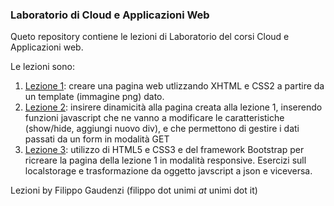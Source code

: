 ### Laboratorio di Cloud e Applicazioni Web

Queto repository contiene le lezioni di Laboratorio del corsi Cloud e Applicazioni web.  

Le lezioni sono:

1. [Lezione 1](https://github.com/anonymez/CloudWebApplicationLab/tree/master/Lezione%201): creare una pagina web utlizzando XHTML e CSS2 a partire da un template (immagine png) dato. 
2. [Lezione 2](https://github.com/anonymez/CloudWebApplicationLab/tree/master/Lezione%202): insirere dinamicità alla pagina creata alla lezione 1, inserendo funzioni javascript che ne vanno a modificare le caratteristiche (show/hide, aggiungi nuovo div), e che permettono di gestire i dati passati da un form in modalità GET
3. [Lezione 3](https://github.com/anonymez/CloudWebApplicationLab/tree/master/Lezione%203): utilizzo di HTML5 e CSS3 e del framework Bootstrap per ricreare la pagina della lezione 1 in modalità responsive. Esercizi sull localstorage e trasformazione da oggetto javscript a json e viceversa.


Lezioni by Filippo Gaudenzi (filippo dot unimi _at_ unimi dot it)
